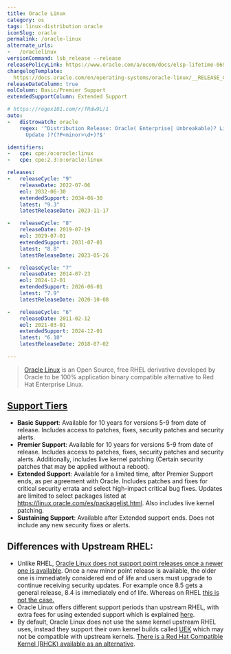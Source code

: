 ```yaml
---
title: Oracle Linux
category: os
tags: linux-distribution oracle
iconSlug: oracle
permalink: /oracle-linux
alternate_urls:
-   /oraclelinux
versionCommand: lsb_release --release
releasePolicyLink: https://www.oracle.com/a/ocom/docs/elsp-lifetime-069338.pdf
changelogTemplate: 
  https://docs.oracle.com/en/operating-systems/oracle-linux/__RELEASE_CYCLE__/relnotes__LATEST__/
releaseDateColumn: true
eolColumn: Basic/Premier Support
extendedSupportColumn: Extended Support

# https://regex101.com/r/fRdw9L/1
auto:
-   distrowatch: oracle
    regex: '^Distribution Release: Oracle( Enterprise| Unbreakable)? Linux R?(?P<major>\d)(-U|\.|
      Update )?(?P<minor>\d+)?$'

identifiers:
-   cpe: cpe:/o:oracle:linux
-   cpe: cpe:2.3:o:oracle:linux

releases:
-   releaseCycle: "9"
    releaseDate: 2022-07-06
    eol: 2032-06-30
    extendedSupport: 2034-06-30
    latest: "9.3"
    latestReleaseDate: 2023-11-17

-   releaseCycle: "8"
    releaseDate: 2019-07-19
    eol: 2029-07-01
    extendedSupport: 2031-07-01
    latest: "8.8"
    latestReleaseDate: 2023-05-26

-   releaseCycle: "7"
    releaseDate: 2014-07-23
    eol: 2024-12-01
    extendedSupport: 2026-06-01
    latest: "7.9"
    latestReleaseDate: 2020-10-08

-   releaseCycle: "6"
    releaseDate: 2011-02-12
    eol: 2021-03-01
    extendedSupport: 2024-12-01
    latest: "6.10"
    latestReleaseDate: 2018-07-02

---
```


> [Oracle Linux](https://www.oracle.com/linux/) is an Open Source, free RHEL derivative developed
> by Oracle to be 100% application binary compatible alternative to Red Hat Enterprise Linux.

## [Support Tiers](https://www.oracle.com/us/support/library/enterprise-linux-support-policies-069172.pdf)

- **Basic Support**: Available for 10 years for versions 5-9 from date of release. Includes access
  to patches, fixes, security patches and security alerts.
- **Premier Support**: Available for 10 years for versions 5-9 from date of release. Includes
  access to patches, fixes, security patches and security alerts. Additionally, includes live
  kernel patching (Certain security patches that may be applied without a reboot).
- **Extended Support**: Available for a limited time, after Premier Support ends, as per agreement
  with Oracle. Includes patches and fixes for critical security errata and select high-impact
  critical bug fixes. Updates are limited to select packages listed at <https://linux.oracle.com/es/packagelist.html>.
  Also includes live kernel patching.
- **Sustaining Support**: Available after Extended support ends. Does not include any new security
  fixes or alerts.

## Differences with Upstream RHEL:

- Unlike RHEL, [Oracle Linux does not support point releases once a newer one is available](https://community.oracle.com/tech/apps-infra/discussion/4481998/what-is-the-lifecycle-of-oracle-linux-for-minor-releases).
  Once a new minor point release is available, the older one is immediately considered end of life
  and users must upgrade to continue receiving security updates. For example once 8.5 gets a
  general release, 8.4 is immediately end of life. Whereas on RHEL [this is not the case.](https://access.redhat.com/articles/rhel-eus)
- Oracle Linux offers different support periods than upstream RHEL, with extra fees for using
  extended support which is explained [here](https://www.oracle.com/a/ocom/docs/linux/oracle-linux-extended-support-ds.pdf).
- By default, Oracle Linux does not use the same kernel upstream RHEL uses, instead they support
  their own kernel builds called [UEK](https://docs.oracle.com/en/operating-systems/uek/) which may
  not be compatible with upstream kernels. [There is a Red Hat Compatible Kernel (RHCK) available
  as an alternative](https://community.oracle.com/tech/apps-infra/discussion/4467791/oracle-linux-how-to-change-default-kernel).
